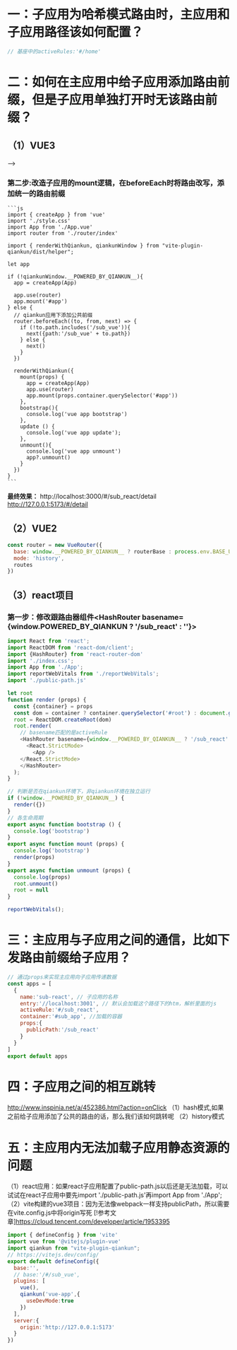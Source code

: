 # 一：子应用为哈希模式路由时，主应用和子应用路径该如何配置？
```js
// 基座中的activeRules:'#/home'
```
# 二：如何在主应用中给子应用添加路由前缀，但是子应用单独打开时无该路由前缀？
## （1）VUE3
  <!-- ### 第一步：给子应用的所有路由添加统一的别名，别名中包括了前缀
    ```js
    // =======================vue3子应用配置================================
    import {createRouter, createWebHashHistory} from "vue-router";
    import { qiankunWindow } from "vite-plugin-qiankun/dist/helper";
    import list from "../components/list.vue";
    import detail from "../components/detail.vue";

    const routes = [
      {path:'/list', component:list},
      {path:'/detail', component:detail},
    ]
    // qiankun系统添加公共前缀
      const prefix = '/sub_vue'

    // router.alias(aliasMap)
    // 为路由器配置全局的别名规则。别名和重定向的区别在于，相对于重定向把 fromPath 替换为 toPath ，别名会保留 fromPath ，但是匹配时使用的是 toPath 。
    // 例如，如果我们把 /a 取别名为 /a/b/c ，那么当我们访问 /a 时，浏览器地址栏中的URL会是 /a 。但是路由匹配是却像是在访问 /a/b/c 。

      let addAlias = function (routes) {
      if (!qiankunWindow.__POWERED_BY_QIANKUN__) return 
      for (let route of routes) {
        let path = route.path
        if (path && path.startsWith('/') && !path.startsWith(prefix)){
          route.alias = prefix + path
        }
        if (route.children) {
          addAlias(route.children)
        }
      }
    }
    addAlias(routes)

    const router = createRouter({
      history: createWebHashHistory(),
      routes
    })
    export default router
    ```
    <!-- 无需第一步，直接在beforeEach时添加前缀就行 -->
   -->
  ### 第二步:改造子应用的mount逻辑，在beforeEach时将路由改写，添加统一的路由前缀
    ```js
    import { createApp } from 'vue'
    import './style.css'
    import App from './App.vue'
    import router from './router/index'

    import { renderWithQiankun, qiankunWindow } from "vite-plugin-qiankun/dist/helper";

    let app

    if (!qiankunWindow.__POWERED_BY_QIANKUN__){
      app = createApp(App)

      app.use(router)
      app.mount('#app')
    } else {
      // qiankun应用下添加公共前缀
      router.beforeEach((to, from, next) => {
        if (!to.path.includes('/sub_vue')){
          next({path:'/sub_vue' + to.path})
        } else {
          next()
        }
      })

      renderWithQiankun({
        mount(props) {
          app = createApp(App)
          app.use(router)
          app.mount(props.container.querySelector('#app'))
        },
        bootstrap(){
          console.log('vue app bootstrap')
        },
        update () {
          console.log('vue app update');
        },
        unmount(){
          console.log('vue app unmount')
          app?.unmount()
        }
      })
    }
    ```
  **最终效果：**
  http://localhost:3000/#/sub_react/detail
  http://127.0.0.1:5173/#/detail
## （2）VUE2
```js
const router = new VueRouter({
  base: window.__POWERED_BY_QIANKUN__ ? routerBase : process.env.BASE_URL,
  mode: 'history',
  routes
})
```
## （3）react项目
  ### 第一步：修改跟路由器组件<HashRouter basename={window.__POWERED_BY_QIANKUN__ ? '/sub_react' : ''}>
  ```js
  import React from 'react';
  import ReactDOM from 'react-dom/client';
  import {HashRouter} from 'react-router-dom'
  import './index.css';
  import App from './App';
  import reportWebVitals from './reportWebVitals';
  import './public-path.js'

  let root 
  function render (props) {
    const {container} = props
    const dom = container ? container.querySelector('#root') : document.getElementById('root')
    root = ReactDOM.createRoot(dom)
    root.render(
      // basename匹配的是activeRule
      <HashRouter basename={window.__POWERED_BY_QIANKUN__ ? '/sub_react' : ''}>
        <React.StrictMode>
          <App />
      </React.StrictMode>
      </HashRouter>
    );
  }

  // 判断是否在qiankun环境下，非qiankun环境在独立运行
  if (!window.__POWERED_BY_QIANKUN__) {
    render({})
  }
  // 各生命周期
  export async function bootstrap () {
    console.log('bootstrap')
  }
  export async function mount (props) {
    console.log('bootstrap')
    render(props)
  }
  export async function unmount (props) {
    console.log(props)
    root.unmount()
    root = null
  }

  reportWebVitals();
  ```

# 三：主应用与子应用之间的通信，比如下发路由前缀给子应用？
```js
// 通过props来实现主应用向子应用传递数据
const apps = [
  {
    name:'sub-react', // 子应用的名称
    entry:'//localhost:3001', // 默认会加载这个路径下的htm，解析里面的js
    activeRule:'#/sub_react',
    container:'#sub_app', //加载的容器
    props:{
      publicPath:'/sub_react'
    }
  }
]
export default apps
```

# 四：子应用之间的相互跳转
http://www.inspinia.net/a/452386.html?action=onClick
（1）hash模式,如果之前给子应用添加了公共的路由的话，那么我们该如何跳转呢
（2）history模式
# 五：主应用内无法加载子应用静态资源的问题
（1）react应用：如果react子应用配置了public-path.js以后还是无法加载，可以试试在react子应用中要先import './public-path.js'再import App from './App';
（2）vite构建的vue3项目：因为无法像webpack一样支持publicPath，所以需要在vite.config.js中将origin写死
[!参考文章]https://cloud.tencent.com/developer/article/1953395
  ```js
  import { defineConfig } from 'vite'
  import vue from '@vitejs/plugin-vue'
  import qiankun from "vite-plugin-qiankun";
  // https://vitejs.dev/config/
  export default defineConfig({
    base:'',
    // base:'/#/sub_vue',
    plugins: [
      vue(),
      qiankun('vue-app',{
        useDevMode:true
      })
    ],
    server:{
      origin:'http://127.0.0.1:5173'
    }
  })

  ```